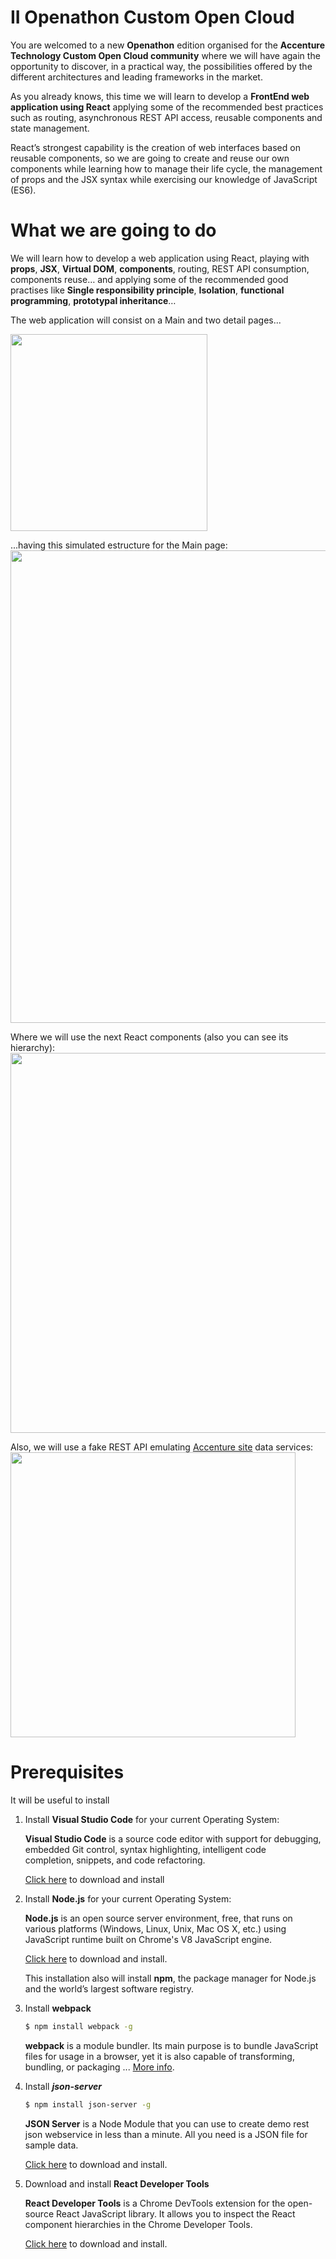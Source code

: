 # II Openathon Custom Open Cloud

You are welcomed to a new **Openathon** edition organised for the **Accenture Technology Custom Open Cloud community** where we will have again the opportunity to discover, in a practical way, the possibilities offered by the different architectures and leading frameworks in the market.

As you already knows, this time we will learn to develop a **FrontEnd web application using React** applying some of the recommended best practices such as routing, asynchronous REST API access, reusable components and state management.

React’s strongest capability is the creation of web interfaces based on reusable components, so we are going to create and reuse our own components while learning how to manage their life cycle, the management of props and the JSX syntax while exercising our knowledge of JavaScript (ES6).



# What we are going to do
We will learn how to develop a web application using React, playing with **props**, **JSX**, **Virtual DOM**, **components**, routing, REST API consumption, components reuse… and applying some of the recommended good practises like **Single responsibility principle**, **Isolation**, **functional programming**, **prototypal inheritance**…

The web application will consist on a Main and two detail pages...

<img src="https://github.com/Albarian/openathonFY19/raw/master/resources/images/web%20map.png" width="315">

...having this simulated estructure for the Main page:
<img src="https://github.com/Albarian/openathonFY19/raw/master/resources/images/main%20page%20mockup.png" width="756">

Where we will use the next React components (also you can see its hierarchy):
<img src="https://github.com/Albarian/openathonFY19/raw/master/resources/images/components%20use.png" width="608">

Also, we will use a fake REST API emulating [Accenture site](https://www.accenture.com/us-en/company) data services:
<img src="https://github.com/Albarian/openathonFY19/raw/master/resources/images/components%20and%20API.png" width="456">




# Prerequisites

It will be useful to install 

1. Install **Visual Studio Code** for your current Operating System: 

    **Visual Studio Code** is a source code editor with support for debugging, embedded Git control, syntax highlighting, intelligent code completion, snippets, and code refactoring.
    
    [Click here](https://code.visualstudio.com/) to download and install

2. Install **Node.js** for your current Operating System: 

    **Node.js** is an open source server environment, free, that runs on various platforms (Windows, Linux, Unix, Mac OS X, etc.)  using JavaScript runtime built on Chrome's V8 JavaScript engine.
    
    [Click here](https://nodejs.org/en/download/) to download and install.

    This installation also will install **npm**, the package manager for Node.js and the world’s largest software registry. 

3. Install **webpack**
    ```sh
    $ npm install webpack -g
    ```
    
    **webpack** is a module bundler. Its main purpose is to bundle JavaScript files for usage in a browser, yet it is also capable of transforming, bundling, or packaging ... [More info](https://webpack.js.org/).

4. Install ***json-server***
    
    ```sh
    $ npm install json-server -g
    ```

    **JSON Server** is a Node Module that you can use to create demo rest json webservice in less than a minute. All you need is a JSON file for sample data. 
    
    [Click here](https://github.com/typicode/json-server) to download and install.

5. Download and install **React Developer Tools**

    **React Developer Tools** is a Chrome DevTools extension for the open-source React JavaScript library. It allows you to inspect the React component hierarchies in the Chrome Developer Tools.

    [Click here](https://chrome.google.com/webstore/detail/react-developer-tools/fmkadmapgofadopljbjfkapdkoienihi) to download and install.

